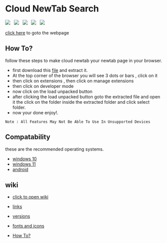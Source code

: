# Cloud NewTab Search

<a href="https://github.com/CloudGlitch"><img src="https://badgen.net/badge/Created By/CloudGlitch/blue?icon=github"></a>&nbsp;&nbsp;&nbsp;<a href="https://github.com/CloudGlitch/NewTabSearch/releases"><img src="https://badgen.net/badge/Version/v1.9/green?icon=github"></a>&nbsp;&nbsp;&nbsp;<img src="https://badgen.net/badge/Made With/HTML/orange?icon=github">&nbsp;&nbsp;&nbsp;<img src="https://badgen.net/badge/Made With/CSS/blue?icon=github">&nbsp;&nbsp;&nbsp;<img src="https://badgen.net/badge/Made With/Javascript/yellow?icon=github">
  
<a href="https://bit.ly/cgnewtab">click here</a> to goto the webpage

## How To?

follow these steps to make cloud newtab your newtab page in your browser.

- first download this <a href="https://github.com/CloudGlitch/NewTabSearch/archive/refs/heads/main.zip">file</a> and extract it.
- At the top corner of the browser you will see 3 dots or bars , click on it
- then click on extensions , then click on manage extensions
- then click on developer mode
- now click on the load unpacked button
- after clicking the load unpacked button goto the extracted file and open it the click on the folder inside the extracted folder and click select folder.
- now your done enjoy!.

`Note : All Features May Not Be Able To Use In Unsupported Devices`

## Compatability 

these are the recommended operating systems.
- <a href="https://www.microsoft.com/en-in/windows/get-windows-10">windows 10</a>
- <a href="https://www.microsoft.com/en-in/windows/get-windows-11">windows 11</a>
- <a href="https://www.android.com/">android</a>


## wiki
-  <a href="https://github.com/CloudGlitch/NewTabSearch/wiki">click to open wiki</a>
 
-  <a href="https://github.com/CloudGlitch/NewTabSearch/wiki#links">links</a>
 
-  <a href="https://github.com/CloudGlitch/NewTabSearch/wiki#versions">versions</a>
 
-  <a href="https://github.com/CloudGlitch/NewTabSearch/wiki#fonts-and-icons">fonts and icons</a>

-  <a href="https://github.com/CloudGlitch/NewTabSearch/wiki/How-To%3F">How To?</a>
